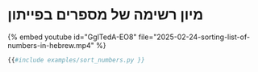 # מיון רשימה של מספרים בפייתון


{% embed youtube id="GglTedA-EO8" file="2025-02-24-sorting-list-of-numbers-in-hebrew.mp4" %}

```python
{{#include examples/sort_numbers.py }}
```


